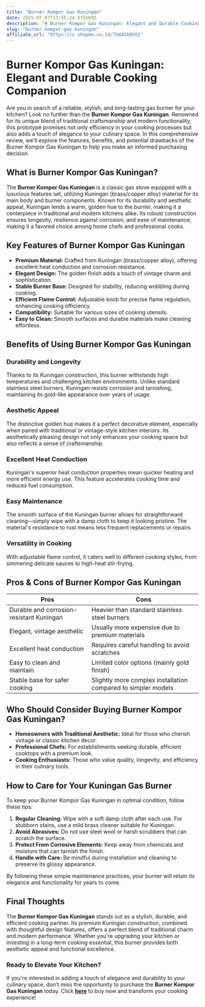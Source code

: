 ```yaml
---
title: "Burner Kompor Gas Kuningan"
date: 2025-07-07T13:55:24.575569Z
description: "# Burner Kompor Gas Kuningan: Elegant and Durable Cooking Companion..."
slug: "burner-kompor-gas-kuningan"
affiliate_url: "https://s.shopee.co.id/7V44C68VX2"
---
```

# Burner Kompor Gas Kuningan: Elegant and Durable Cooking Companion

Are you in search of a reliable, stylish, and long-lasting gas burner for your kitchen? Look no further than the **Burner Kompor Gas Kuningan**. Renowned for its unique blend of traditional craftsmanship and modern functionality, this prototype promises not only efficiency in your cooking processes but also adds a touch of elegance to your culinary space. In this comprehensive review, we'll explore the features, benefits, and potential drawbacks of the Burner Kompor Gas Kuningan to help you make an informed purchasing decision.

## What is Burner Kompor Gas Kuningan?

The **Burner Kompor Gas Kuningan** is a classic gas stove equipped with a luxurious features set, utilizing Kuningan (brass/copper alloy) material for its main body and burner components. Known for its durability and aesthetic appeal, Kuningan lends a warm, golden hue to the burner, making it a centerpiece in traditional and modern kitchens alike. Its robust construction ensures longevity, resilience against corrosion, and ease of maintenance, making it a favored choice among home chefs and professional cooks.

## Key Features of Burner Kompor Gas Kuningan

- **Premium Material:** Crafted from Kuningan (brass/copper alloy), offering excellent heat conduction and corrosion resistance.  
- **Elegant Design:** The golden finish adds a touch of vintage charm and sophistication.  
- **Stable Burner Base:** Designed for stability, reducing wobbling during cooking.  
- **Efficient Flame Control:** Adjustable knob for precise flame regulation, enhancing cooking efficiency.  
- **Compatibility:** Suitable for various sizes of cooking utensils.  
- **Easy to Clean:** Smooth surfaces and durable materials make cleaning effortless.

## Benefits of Using Burner Kompor Gas Kuningan

### Durability and Longevity

Thanks to its Kuningan construction, this burner withstands high temperatures and challenging kitchen environments. Unlike standard stainless steel burners, Kuningan resists corrosion and tarnishing, maintaining its gold-like appearance over years of usage.

### Aesthetic Appeal

The distinctive golden hue makes it a perfect decorative element, especially when paired with traditional or vintage-style kitchen interiors. Its aesthetically pleasing design not only enhances your cooking space but also reflects a sense of craftsmanship.

### Excellent Heat Conduction

Kuningan's superior heat conduction properties mean quicker heating and more efficient energy use. This feature accelerates cooking time and reduces fuel consumption.

### Easy Maintenance

The smooth surface of the Kuningan burner allows for straightforward cleaning—simply wipe with a damp cloth to keep it looking pristine. The material's resistance to rust means less frequent replacements or repairs.

### Versatility in Cooking

With adjustable flame control, it caters well to different cooking styles, from simmering delicate sauces to high-heat stir-frying.

## Pros & Cons of Burner Kompor Gas Kuningan

| Pros                                       | Cons                                      |
|--------------------------------------------|-------------------------------------------|
| Durable and corrosion-resistant Kuningan | Heavier than standard stainless steel burners |
| Elegant, vintage aesthetic                | Usually more expensive due to premium materials |
| Excellent heat conduction                 | Requires careful handling to avoid scratches |
| Easy to clean and maintain                | Limited color options (mainly gold finish) |
| Stable base for safer cooking             | Slightly more complex installation compared to simpler models |

## Who Should Consider Buying Burner Kompor Gas Kuningan?

- **Homeowners with Traditional Aesthetic:** Ideal for those who cherish vintage or classic kitchen decor.  
- **Professional Chefs:** For establishments seeking durable, efficient cooktops with a premium look.  
- **Cooking Enthusiasts:** Those who value quality, longevity, and efficiency in their culinary tools.  

## How to Care for Your Kuningan Gas Burner

To keep your Burner Kompor Gas Kuningan in optimal condition, follow these tips:

1. **Regular Cleaning:** Wipe with a soft damp cloth after each use. For stubborn stains, use a mild brass cleaner suitable for Kuningan.  
2. **Avoid Abrasives:** Do not use steel wool or harsh scrubbers that can scratch the surface.  
3. **Protect From Corrosive Elements:** Keep away from chemicals and moisture that can tarnish the finish.  
4. **Handle with Care:** Be mindful during installation and cleaning to preserve its glossy appearance.  
   
By following these simple maintenance practices, your burner will retain its elegance and functionality for years to come.

## Final Thoughts

The **Burner Kompor Gas Kuningan** stands out as a stylish, durable, and efficient cooking partner. Its premium Kuningan construction, combined with thoughtful design features, offers a perfect blend of traditional charm and modern performance. Whether you're upgrading your kitchen or investing in a long-term cooking essential, this burner provides both aesthetic appeal and functional excellence.

### Ready to Elevate Your Kitchen?

If you're interested in adding a touch of elegance and durability to your culinary space, don’t miss the opportunity to purchase the **Burner Kompor Gas Kuningan** today. Click **[here](https://s.shopee.co.id/7V44C68VX2)** to buy now and transform your cooking experience!